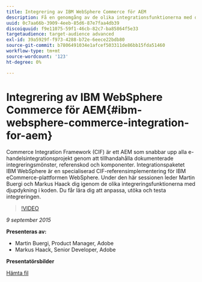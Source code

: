 ```yaml
---
title: Integrering av IBM WebSphere Commerce för AEM
description: Få en genomgång av de olika integrationsfunktionerna med djupdykning i koden. Lär dig hur du anpassar, utökar och testar integreringen.
uuid: 0c7aa66b-3909-4eeb-85d6-87e7faa4db39
discoiquuid: f9e11075-59f1-46cb-82c7-ba85864f5e33
targetaudience: target-audience advanced
exl-id: 39a5929f-f973-4288-b72e-6eece22bdb80
source-git-commit: b7806491034e1afcef503311de86bb15fda51460
workflow-type: tm+mt
source-wordcount: '123'
ht-degree: 0%

---
```


# Integrering av IBM WebSphere Commerce för AEM{#ibm-websphere-commerce-integration-for-aem}

Commerce Integration Framework (CIF) är ett AEM som snabbar upp alla e-handelsintegrationsprojekt genom att tillhandahålla dokumenterade integreringsmönster, referenskod och komponenter. Integrationspaketet IBM WebSphere är en specialiserad CIF-referensimplementering för IBM eCommerce-plattformen WebSphere. Under den här sessionen leder Martin Buergi och Markus Haack dig igenom de olika integreringsfunktionerna med djupdykning i koden. Du får lära dig att anpassa, utöka och testa integreringen.

>[!VIDEO](https://video.tv.adobe.com/v/19375/?quality=9)

*9 september 2015*

**Presenteras av:**

* Martin Buergi, Product Manager, Adobe
* Markus Haack, Senior Developer, Adobe

**Presentatörsbilder**

[Hämta fil](assets/150909-aem-gems-ibm-websphere-commerce-integration.pdf)
<!--
[Get back to the Overview](https://helpx.adobe.com/experience-manager/kt/eseminars/gems/aem-index.html)
-->
